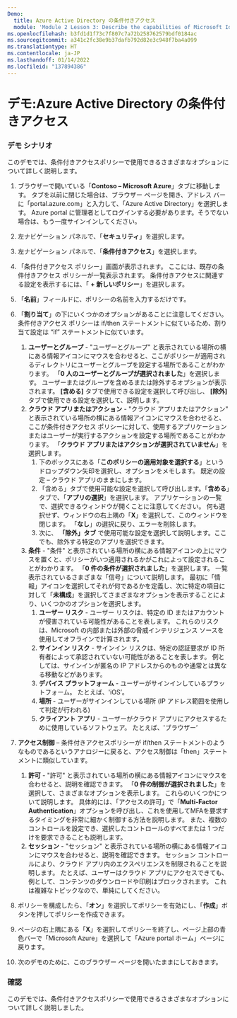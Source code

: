 ```yaml
---
Demo:
  title: Azure Active Directory の条件付きアクセス
  module: 'Module 2 Lesson 3: Describe the capabilities of Microsoft Identity and access management solutions: Explore the access management capabilities of Azure AD'
ms.openlocfilehash: b3fd1d1f73c7f807c7a72b258762579bdf0184ac
ms.sourcegitcommit: a341c2fc38e9b37dafb792d82e3c948f7ba4a099
ms.translationtype: HT
ms.contentlocale: ja-JP
ms.lasthandoff: 01/14/2022
ms.locfileid: "137894386"
---
```

# <a name="demo-azure-active-directory-conditional-access"></a>デモ:Azure Active Directory の条件付きアクセス

### <a name="demo-scenario"></a>デモ シナリオ
このデモでは、条件付きアクセスポリシーで使用できるさまざまなオプションについて詳しく説明します。

1. ブラウザーで開いている「**Contoso – Microsoft Azure**」タブに移動します。 タブを以前に閉じた場合は、ブラウザー ページを開き、アドレス バーに「portal.azure.com」と入力して、「Azure Active Directory」を選択します。 Azure portal に管理者としてログインする必要があります。そうでない場合は、もう一度サインインしてください。

1. 左ナビゲーション パネルで、「**セキュリティ**」を選択します。

1. 左ナビゲーション パネルで、「**条件付きアクセス**」を選択します。

1. 「条件付きアクセス ポリシー」画面が表示されます。 ここには、既存の条件付きアクセス ポリシーが一覧表示されます。 条件付きアクセスに関連する設定を表示するには、「 **+ 新しいポリシー**」を選択します。

1. 「**名前**」フィールドに、ポリシーの名前を入力するだけです。

1. 「**割り当て**」の下にいくつかのオプションがあることに注意してください。  条件付きアクセス ポリシーは if/then ステートメントに似ているため、割り当て設定は “if” ステートメントに似ています。
    1. **ユーザーとグループ** - "ユーザーとグループ" と表示されている場所の横にある情報アイコンにマウスを合わせると、ここがポリシーが適用されるディレクトリにユーザーとグループを設定する場所であることがわかります。 「**0 人のユーザーとグループが選択されました**」を選択します。  ユーザーまたはグループを含めるまたは除外するオプションが表示されます。 **[含める]** タブで使用できる設定を選択して呼び出し、 **[除外]** タブで使用できる設定を選択して、説明します。
    1. **クラウド アプリまたはアクション** - "クラウド アプリまたはアクション" と表示されている場所の横にある情報アイコンにマウスを合わせると、ここが条件付きアクセス ポリシーに対して、使用するアプリケーションまたはユーザーが実行するアクションを設定する場所であることがわかります。  「**クラウド アプリまたはアクションが選択されていません**」を選択します。
        1. 下のボックスにある「**このポリシーの適用対象を選択する**」というドロップダウン矢印を選択し、オプションをメモします。  既定の設定 – クラウド アプリのままにします。
        1. 「含める」タブで使用可能な設定を選択して呼び出します。「**含める**」タブで、「**アプリの選択**」を選択します。  アプリケーションの一覧で、選択できるウィンドウが開くことに注意してください。  何も選択せず、ウィンドウの右上隅の「**X**」を選択して、このウィンドウを閉じます。 「**なし**」の選択に戻り、エラーを削除します。
        1. 次に、 **「除外」タブ** で使用可能な設定を選択して説明します。ここでも、除外する特定のアプリを選択できます。
    1. **条件** - "条件" と表示されている場所の横にある情報アイコンの上にマウスを置くと、ポリシーがいつ適用されるかがこれによって設定されることがわかります。 「**0 件の条件が選択されました**」を選択します。 一覧表示されているさまざまな「信号」について説明します。   最初に「情報」アイコンを選択してそれが何であるかを定義し、次に特定の項目に対して「**未構成**」を選択してさまざまなオプションを表示することにより、いくつかのオプションを選択します。
        1. **ユーザー リスク** - ユーザー リスクは、特定の ID またはアカウントが侵害されている可能性があることを表します。 これらのリスクは、Microsoft の内部または外部の脅威インテリジェンス ソースを使用してオフラインで計算されます。
        1. **サインイン リスク** - サインイン リスクは、特定の認証要求が ID 所有者によって承認されていない可能性があることを表します。 例としては、サインインが匿名の IP アドレスからのものや通常とは異なる移動などがあります。
        1. **デバイス プラットフォーム** - ユーザーがサインインしているプラットフォーム。 たとえば、'iOS’。
        1. **場所** - ユーザーがサインインしている場所 (IP アドレス範囲を使用して判定が行われる)
        1. **クライアント アプリ** - ユーザーがクラウド アプリにアクセスするために使用しているソフトウェア。 たとえば、'ブラウザー’

1. **アクセス制御** – 条件付きアクセスポリシーが if/then ステートメントのようなものであるというアナロジーに戻ると、アクセス制御は「then」ステートメントに類似しています。
    1. **許可** - "許可" と表示されている場所の横にある情報アイコンにマウスを合わせると、説明を確認できます。  「**0 件の制御が選択されました**」を選択して、さまざまなオプションを表示します。  これらのいくつかについて説明します。  具体的には、「アクセスの許可」で「**Multi-Factor Authentication**」オプションを呼び出し、これを使用してMFAを要求するタイミングを非常に細かく制御する方法を説明します。   また、複数のコントロールを設定でき、選択したコントロールのすべてまたは 1 つだけを要求できることも説明します。
    1. **セッション** - "セッション" と表示されている場所の横にある情報アイコンにマウスを合わせると、説明を確認できます。  セッション コントロールにより、クラウド アプリ内のエクスペリエンスを制限されることを説明します。  たとえば、ユーザーはクラウド アプリにアクセスできても、例として、コンテンツのダウンロードや印刷はブロックされます。  これは複雑なトピックなので、単純にしてください。

1. ポリシーを構成したら、「**オン**」を選択してポリシーを有効にし、「**作成**」ボタンを押してポリシーを作成できます。

1. ページの右上隅にある「**X**」を選択してポリシーを終了し、ページ上部の青色バーで「Microsoft Azure」を選択して「Azure portal ホーム」ページに戻ります。

1. 次のデモのために、このブラウザー ページを開いたままにしておきます。

### <a name="review"></a>確認

このデモでは、条件付きアクセスポリシーで使用できるさまざまなオプションについて詳しく説明しました。
